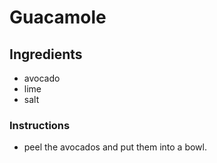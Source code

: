 # Guacamole
## Ingredients
* avocado
* lime
* salt
### Instructions
* peel the avocados and put them into a bowl.
